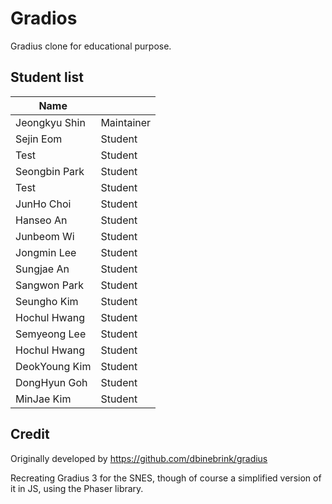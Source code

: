 # Gradios

Gradius clone for educational purpose.

## Student list

| Name         |            |
|--------------|------------|
| Jeongkyu Shin| Maintainer |
| Sejin Eom    | Student    |
| Test         | Student    |
| Seongbin Park| Student    |
| Test         | Student    |
| JunHo Choi   | Student    |
| Hanseo An    | Student    |
| Junbeom Wi | Student  |
| Jongmin Lee  | Student    |
| Sungjae An| Student |
| Sangwon Park| Student |
| Seungho Kim  | Student    |
| Hochul Hwang | Student    |
| Semyeong Lee|Student|
| Hochul Hwang | Student    |
| DeokYoung Kim | Student|
| DongHyun Goh | Student    |
| MinJae Kim   | Student    |

## Credit

Originally developed by https://github.com/dbinebrink/gradius

Recreating Gradius 3 for the SNES, though of course a simplified version of it in JS, using the Phaser library.

